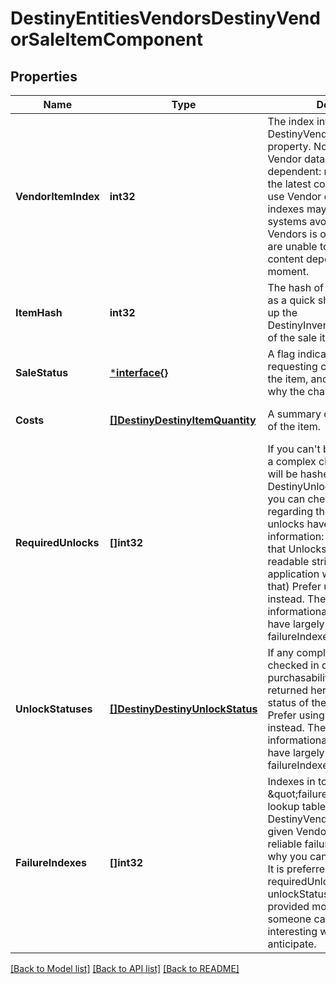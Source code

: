 # DestinyEntitiesVendorsDestinyVendorSaleItemComponent

## Properties
Name | Type | Description | Notes
------------ | ------------- | ------------- | -------------
**VendorItemIndex** | **int32** | The index into the DestinyVendorDefinition.itemList property. Note that this means Vendor data *is* Content Version dependent: make sure you have the latest content before you use Vendor data, or these indexes may mismatch.   Most systems avoid this problem, but Vendors is one area where we are unable to reasonably avoid content dependency at the moment. | [optional] [default to null]
**ItemHash** | **int32** | The hash of the item being sold, as a quick shortcut for looking up the DestinyInventoryItemDefinition of the sale item. | [optional] [default to null]
**SaleStatus** | [***interface{}**](interface{}.md) | A flag indicating whether the requesting character can buy the item, and if not the reasons why the character can&#39;t buy it. | [optional] [default to null]
**Costs** | [**[]DestinyDestinyItemQuantity**](Destiny.DestinyItemQuantity.md) | A summary of the current costs of the item. | [optional] [default to null]
**RequiredUnlocks** | **[]int32** | If you can&#39;t buy the item due to a complex character state, these will be hashes for DestinyUnlockDefinitions that you can check to see messages regarding the failure (if the unlocks have human readable information: it is not guaranteed that Unlocks will have human readable strings, and your application will have to handle that)  Prefer using failureIndexes instead. These are provided for informational purposes, but have largely been supplanted by failureIndexes. | [optional] [default to null]
**UnlockStatuses** | [**[]DestinyDestinyUnlockStatus**](Destiny.DestinyUnlockStatus.md) | If any complex unlock states are checked in determining purchasability, these will be returned here along with the status of the unlock check.  Prefer using failureIndexes instead. These are provided for informational purposes, but have largely been supplanted by failureIndexes. | [optional] [default to null]
**FailureIndexes** | **[]int32** | Indexes in to the \&quot;failureStrings\&quot; lookup table in DestinyVendorDefinition for the given Vendor. Gives some more reliable failure information for why you can&#39;t purchase an item.  It is preferred to use these over requiredUnlocks and unlockStatuses: the latter are provided mostly in case someone can do something interesting with it that I didn&#39;t anticipate. | [optional] [default to null]

[[Back to Model list]](../README.md#documentation-for-models) [[Back to API list]](../README.md#documentation-for-api-endpoints) [[Back to README]](../README.md)


